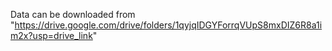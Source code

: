 Data can be downloaded from "https://drive.google.com/drive/folders/1qyjqIDGYForrqVUpS8mxDIZ6R8a1im2x?usp=drive_link"
